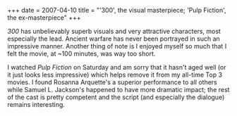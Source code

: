 +++
date = 2007-04-10
title = "'300', the visual masterpiece; 'Pulp Fiction', the ex-masterpiece"
+++

*300* has unbelievably superb visuals and very attractive characters,
most especially the lead. Ancient warfare has never been portrayed in
such an impressive manner. Another thing of note is I enjoyed myself so
much that I felt the movie, at \~100 minutes, was way too short.

I watched *Pulp Fiction* on Saturday and am sorry that it hasn\'t aged
well (or it just looks less impressive) which helps remove it from my
all-time Top 3 movies. I found Rosanna Arquette\'s a superior
performance to all others while Samuel L. Jackson\'s happened to have
more dramatic impact; the rest of the cast is pretty competent and the
script (and especially the dialogue) remains interesting.
